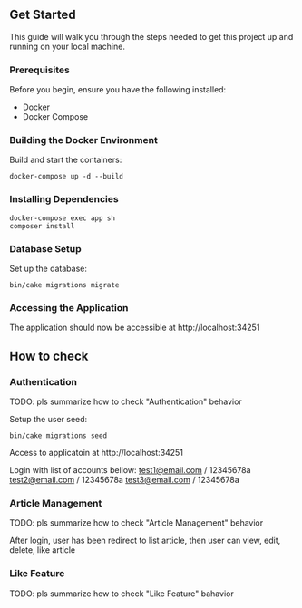 ## Get Started

This guide will walk you through the steps needed to get this project up and running on your local machine.

### Prerequisites

Before you begin, ensure you have the following installed:

- Docker
- Docker Compose

### Building the Docker Environment

Build and start the containers:

```
docker-compose up -d --build
```

### Installing Dependencies

```
docker-compose exec app sh
composer install
```

### Database Setup

Set up the database:

```
bin/cake migrations migrate
```

### Accessing the Application

The application should now be accessible at http://localhost:34251

## How to check

### Authentication

TODO: pls summarize how to check "Authentication" behavior

Setup the user seed:
```
bin/cake migrations seed
```
Access to applicatoin at http://localhost:34251

Login with list of accounts bellow:
test1@email.com / 12345678a
test2@email.com / 12345678a
test3@email.com / 12345678a

### Article Management

TODO: pls summarize how to check "Article Management" behavior

After login, user has been redirect to list article, then user can view, edit, delete, like article

### Like Feature

TODO: pls summarize how to check "Like Feature" bahavior
